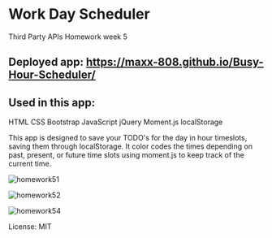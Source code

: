 # Work Day Scheduler

Third Party APIs
Homework week 5

## Deployed app: https://maxx-808.github.io/Busy-Hour-Scheduler/

## Used in this app:
HTML
CSS
Bootstrap
JavaScript
jQuery
Moment.js
localStorage

This app is designed to save your TODO's for the day in hour timeslots, saving them through localStorage.
It color codes the times depending on past, present, or future time slots using moment.js to keep track of the current time.

![homework51](https://user-images.githubusercontent.com/69176601/97791321-52d8de00-1b75-11eb-9ca3-41328b0ade98.jpg)

![homework52](https://user-images.githubusercontent.com/69176601/97791324-55d3ce80-1b75-11eb-8d0d-760662152868.jpg)

![homework54](https://user-images.githubusercontent.com/69176601/97791323-553b3800-1b75-11eb-92b2-e6379ff98c75.jpg)

License: MIT
